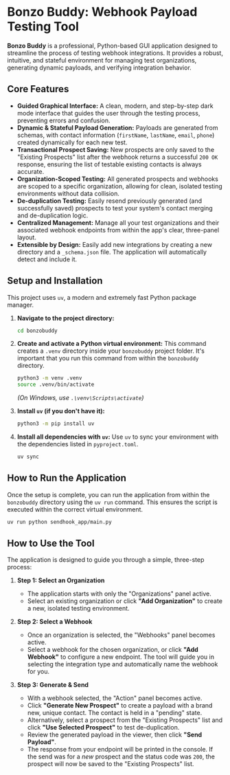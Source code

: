 # Bonzo Buddy: Webhook Payload Testing Tool

**Bonzo Buddy** is a professional, Python-based GUI application designed to streamline the process of testing webhook integrations. It provides a robust, intuitive, and stateful environment for managing test organizations, generating dynamic payloads, and verifying integration behavior.

## Core Features

-   **Guided Graphical Interface:** A clean, modern, and step-by-step dark mode interface that guides the user through the testing process, preventing errors and confusion.
-   **Dynamic & Stateful Payload Generation:** Payloads are generated from schemas, with contact information (`firstName`, `lastName`, `email`, `phone`) created dynamically for each new test.
-   **Transactional Prospect Saving:** New prospects are only saved to the "Existing Prospects" list after the webhook returns a successful `200 OK` response, ensuring the list of testable existing contacts is always accurate.
-   **Organization-Scoped Testing:** All generated prospects and webhooks are scoped to a specific organization, allowing for clean, isolated testing environments without data collision.
-   **De-duplication Testing:** Easily resend previously generated (and successfully saved) prospects to test your system's contact merging and de-duplication logic.
-   **Centralized Management:** Manage all your test organizations and their associated webhook endpoints from within the app's clear, three-panel layout.
-   **Extensible by Design:** Easily add new integrations by creating a new directory and a `_schema.json` file. The application will automatically detect and include it.

## Setup and Installation

This project uses `uv`, a modern and extremely fast Python package manager.

1.  **Navigate to the project directory:**
    ```bash
    cd bonzobuddy
    ```

2.  **Create and activate a Python virtual environment:**
    This command creates a `.venv` directory inside your `bonzobuddy` project folder. It's important that you run this command from within the `bonzobuddy` directory.
    ```bash
    python3 -m venv .venv
    source .venv/bin/activate
    ```
    *(On Windows, use `.\venv\Scripts\activate`)*

3.  **Install `uv` (if you don't have it):**
    ```bash
    python3 -m pip install uv
    ```

4.  **Install all dependencies with `uv`:**
    Use `uv` to sync your environment with the dependencies listed in `pyproject.toml`.
    ```bash
    uv sync
    ```

## How to Run the Application

Once the setup is complete, you can run the application from within the `bonzobuddy` directory using the `uv run` command. This ensures the script is executed within the correct virtual environment.

```bash
uv run python sendhook_app/main.py
```

## How to Use the Tool

The application is designed to guide you through a simple, three-step process:

1.  **Step 1: Select an Organization**
    *   The application starts with only the "Organizations" panel active.
    *   Select an existing organization or click **"Add Organization"** to create a new, isolated testing environment.

2.  **Step 2: Select a Webhook**
    *   Once an organization is selected, the "Webhooks" panel becomes active.
    *   Select a webhook for the chosen organization, or click **"Add Webhook"** to configure a new endpoint. The tool will guide you in selecting the integration type and automatically name the webhook for you.

3.  **Step 3: Generate & Send**
    *   With a webhook selected, the "Action" panel becomes active.
    *   Click **"Generate New Prospect"** to create a payload with a brand new, unique contact. The contact is held in a "pending" state.
    *   Alternatively, select a prospect from the "Existing Prospects" list and click **"Use Selected Prospect"** to test de-duplication.
    *   Review the generated payload in the viewer, then click **"Send Payload"**.
    *   The response from your endpoint will be printed in the console. If the send was for a *new* prospect and the status code was `200`, the prospect will now be saved to the "Existing Prospects" list.

